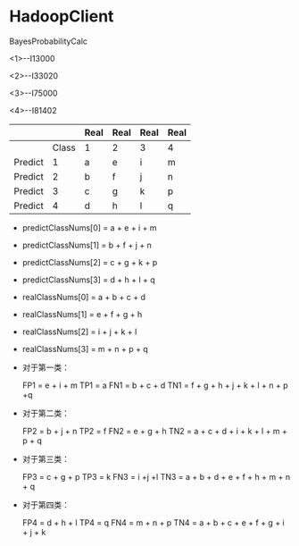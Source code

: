 # HadoopClient
 BayesProbabilityCalc





<1>--I13000

<2>--I33020

<3>--I75000

<4>--I81402



|         |       | Real | Real | Real | Real |
| ------- | ----- | ---- | ---- | ---- | ---- |
|         | Class | 1    | 2    | 3    | 4    |
| Predict | 1     | a    | e    | i    | m    |
| Predict | 2     | b    | f    | j    | n    |
| Predict | 3     | c    | g    | k    | p    |
| Predict | 4     | d    | h    | l    | q    |

-   predictClassNums[0] = a + e + i + m
-   predictClassNums[1] = b + f + j + n
-   predictClassNums[2] = c + g + k + p
-   predictClassNums[3] = d + h + l + q



-   realClassNums[0] = a + b + c + d
-   realClassNums[1] = e + f + g + h
-   realClassNums[2] = i + j + k + l
-   realClassNums[3] = m + n + p + q



-   对于第一类：

    FP1 = e + i + m
    TP1 = a
    FN1 = b + c + d
    TN1 = f + g + h + j + k + l + n + p +q

-   对于第二类：

    FP2 = b + j + n
    TP2 = f
    FN2 = e + g + h
    TN2 = a + c + d + i + k + l + m + p + q

-   对于第三类：

    FP3 = c + g + p
    TP3 = k
    FN3 = i +j +l
    TN3 = a + b + d + e + f + h + m + n + q

-   对于第四类：

    FP4 = d + h + l
    TP4 = q
    FN4 = m + n + p
    TN4 = a + b + c + e + f + g + i + j + k

